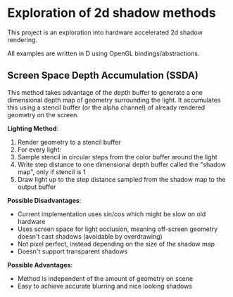 # Exploration of 2d shadow methods

This project is an exploration into hardware accelerated 2d shadow rendering.

All examples are written in D using OpenGL bindings/abstractions.

## Screen Space Depth Accumulation (SSDA)

This method takes advantage of the depth buffer to generate a one dimensional
depth map of geometry surrounding the light. It accumulates this using a stencil
buffer (or the alpha channel) of already rendered geometry on the screen.

**Lighting Method**:
1. Render geometry to a stencil buffer
2. For every light:
  1. Sample stencil in circular steps from the color buffer around the light
  2. Write step distance to one dimensional depth buffer called the "shadow
     map", only if stencil is 1
  3. Draw light up to the step distance sampled from the shadow map to the
     output buffer

**Possible Disadvantages**:
- Current implementation uses sin/cos which might be slow on old hardware
- Uses screen space for light occlusion, meaning off-screen geometry doesn't
  cast shadows (avoidable by overdrawing)
- Not pixel perfect, instead depending on the size of the shadow map
- Doesn't support transparent shadows

**Possible Advantages**:
- Method is independent of the amount of geometry on scene
- Easy to achieve accurate blurring and nice looking shadows

